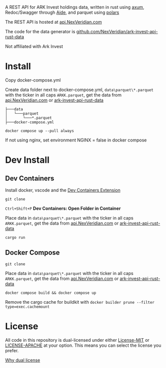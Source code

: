 A REST API for ARK Invest holdings data, written in rust using [axum](https://github.com/tokio-rs/axum), Redoc/Swagger through [Aide](https://github.com/tamasfe/aide), and parquet using [polars](https://github.com/pola-rs/polars)

The REST API is hosted at [api.NexVeridian.com](https://api.NexVeridian.com)

The code for the data generator is [github.com/NexVeridian/ark-invest-api-rust-data](https://github.com/NexVeridian/ark-invest-api-rust-data) 

Not affiliated with Ark Invest

# Install
Copy docker-compose.yml

Create data folder next to docker-compose.yml, `data\parquet\*.parquet` with the ticker in all caps `ARKK.parquet`, get the data from [api.NexVeridian.com](https://api.NexVeridian.com) or [ark-invest-api-rust-data](https://github.com/NexVeridian/ark-invest-api-rust-data)

```
├───data
│   └───parquet
│   	└───*.parquet
├───docker-compose.yml
```

`docker compose up --pull always`

If not using nginx, set environment NGINX = false in docker compose

# Dev Install
## Dev Containers
Install docker, vscode and the [Dev Containers Extension](https://marketplace.visualstudio.com/items?itemName=ms-vscode-remote.remote-containers)

`git clone`

`Ctrl+Shift+P` **Dev Containers: Open Folder in Container**

Place data in `data\parquet\*.parquet` with the ticker in all caps `ARKK.parquet`, get the data from [api.NexVeridian.com](https://api.NexVeridian.com) or [ark-invest-api-rust-data](https://github.com/NexVeridian/ark-invest-api-rust)

`cargo run`

## Docker Compose
`git clone`

Place data in `data\parquet\*.parquet` with the ticker in all caps `ARKK.parquet`, get the data from [api.NexVeridian.com](https://api.NexVeridian.com) or [ark-invest-api-rust-data](https://github.com/NexVeridian/ark-invest-api-rust)

`docker compose build && docker compose up`

Remove the cargo cache for buildkit with `docker builder prune --filter type=exec.cachemount`

# License
All code in this repository is dual-licensed under either [License-MIT](./LICENSE-MIT) or [LICENSE-APACHE](./LICENSE-Apache) at your option. This means you can select the license you prefer.

[Why dual license](https://github.com/bevyengine/bevy/issues/2373)
